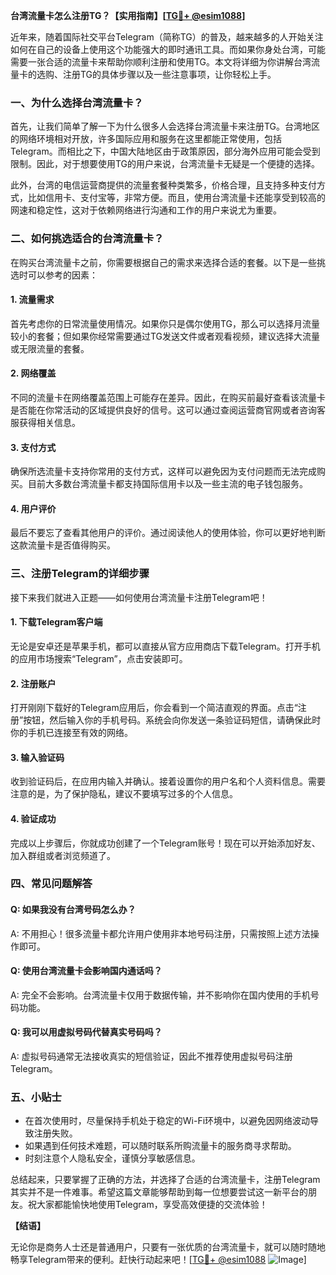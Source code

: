 **台湾流量卡怎么注册TG？【实用指南】[[TG💪+ @esim1088](https://t.me/s/esim1088)]**

近年来，随着国际社交平台Telegram（简称TG）的普及，越来越多的人开始关注如何在自己的设备上使用这个功能强大的即时通讯工具。而如果你身处台湾，可能需要一张合适的流量卡来帮助你顺利注册和使用TG。本文将详细为你讲解台湾流量卡的选购、注册TG的具体步骤以及一些注意事项，让你轻松上手。

### 一、为什么选择台湾流量卡？

首先，让我们简单了解一下为什么很多人会选择台湾流量卡来注册TG。台湾地区的网络环境相对开放，许多国际应用和服务在这里都能正常使用，包括Telegram。而相比之下，中国大陆地区由于政策原因，部分海外应用可能会受到限制。因此，对于想要使用TG的用户来说，台湾流量卡无疑是一个便捷的选择。

此外，台湾的电信运营商提供的流量套餐种类繁多，价格合理，且支持多种支付方式，比如信用卡、支付宝等，非常方便。而且，使用台湾流量卡还能享受到较高的网速和稳定性，这对于依赖网络进行沟通和工作的用户来说尤为重要。

### 二、如何挑选适合的台湾流量卡？

在购买台湾流量卡之前，你需要根据自己的需求来选择合适的套餐。以下是一些挑选时可以参考的因素：

#### 1. 流量需求

首先考虑你的日常流量使用情况。如果你只是偶尔使用TG，那么可以选择月流量较小的套餐；但如果你经常需要通过TG发送文件或者观看视频，建议选择大流量或无限流量的套餐。

#### 2. 网络覆盖

不同的流量卡在网络覆盖范围上可能存在差异。因此，在购买前最好查看该流量卡是否能在你常活动的区域提供良好的信号。这可以通过查阅运营商官网或者咨询客服获得相关信息。

#### 3. 支付方式

确保所选流量卡支持你常用的支付方式，这样可以避免因为支付问题而无法完成购买。目前大多数台湾流量卡都支持国际信用卡以及一些主流的电子钱包服务。

#### 4. 用户评价

最后不要忘了查看其他用户的评价。通过阅读他人的使用体验，你可以更好地判断这款流量卡是否值得购买。

### 三、注册Telegram的详细步骤

接下来我们就进入正题——如何使用台湾流量卡注册Telegram吧！

#### 1. 下载Telegram客户端

无论是安卓还是苹果手机，都可以直接从官方应用商店下载Telegram。打开手机的应用市场搜索“Telegram”，点击安装即可。

#### 2. 注册账户

打开刚刚下载好的Telegram应用后，你会看到一个简洁直观的界面。点击“注册”按钮，然后输入你的手机号码。系统会向你发送一条验证码短信，请确保此时你的手机已连接至有效的网络。

#### 3. 输入验证码

收到验证码后，在应用内输入并确认。接着设置你的用户名和个人资料信息。需要注意的是，为了保护隐私，建议不要填写过多的个人信息。

#### 4. 验证成功

完成以上步骤后，你就成功创建了一个Telegram账号！现在可以开始添加好友、加入群组或者浏览频道了。

### 四、常见问题解答

#### Q: 如果我没有台湾号码怎么办？
A: 不用担心！很多流量卡都允许用户使用非本地号码注册，只需按照上述方法操作即可。

#### Q: 使用台湾流量卡会影响国内通话吗？
A: 完全不会影响。台湾流量卡仅用于数据传输，并不影响你在国内使用的手机号码功能。

#### Q: 我可以用虚拟号码代替真实号码吗？
A: 虚拟号码通常无法接收真实的短信验证，因此不推荐使用虚拟号码注册Telegram。

### 五、小贴士

- 在首次使用时，尽量保持手机处于稳定的Wi-Fi环境中，以避免因网络波动导致注册失败。
- 如果遇到任何技术难题，可以随时联系所购流量卡的服务商寻求帮助。
- 时刻注意个人隐私安全，谨慎分享敏感信息。

总结起来，只要掌握了正确的方法，并选择了合适的台湾流量卡，注册Telegram其实并不是一件难事。希望这篇文章能够帮助到每一位想要尝试这一新平台的朋友。祝大家都能愉快地使用Telegram，享受高效便捷的交流体验！

**【结语】**

无论你是商务人士还是普通用户，只要有一张优质的台湾流量卡，就可以随时随地畅享Telegram带来的便利。赶快行动起来吧！[[TG💪+ @esim1088](https://t.me/s/esim1088) ![Image](https://i.postimg.cc/4NQfJmqS/Snipaste-2025-05-13-00-14-12.png)]